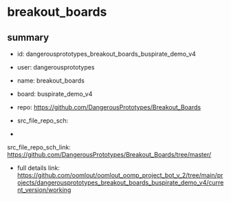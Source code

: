 # breakout_boards
 
## summary 
* id: dangerousprototypes_breakout_boards_buspirate_demo_v4
* user: dangerousprototypes
* name: breakout_boards
* board: buspirate_demo_v4
* repo: https://github.com/DangerousPrototypes/Breakout_Boards



* src_file_repo_sch: 
*
 src_file_repo_sch_link: https://github.com/DangerousPrototypes/Breakout_Boards/tree/master/
* full details link: https://github.com/oomlout/oomlout_oomp_project_bot_v_2/tree/main/projects/dangerousprototypes_breakout_boards_buspirate_demo_v4/current_version/working  







